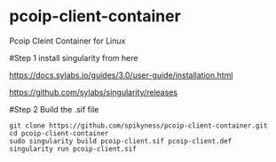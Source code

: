 # pcoip-client-container
Pcoip Cleint Container for Linux

#Step 1 install singularity from here

https://docs.sylabs.io/guides/3.0/user-guide/installation.html

https://github.com/sylabs/singularity/releases

#Step 2 Build the .sif file

```
git clone https://github.com/spikyness/pcoip-client-container.git
cd pcoip-client-container
sudo singularity build pcoip-client.sif pcoip-client.def
singularity run pcoip-client.sif
```